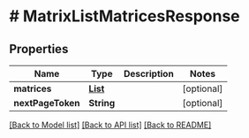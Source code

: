# # MatrixListMatricesResponse


## Properties 


Name | Type | Description | Notes
------------ | ------------- | ------------- | -------------
**matrices**| [**List<ProductconfiguratormatrixEntity>**](ProductconfiguratormatrixEntity.md) |   | [optional]
**nextPageToken**| **String** |   | [optional]


[[Back to Model list]](../../README.md#models) [[Back to API list]](../../README.md#endpoints) [[Back to README]](../../README.md)


